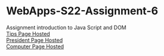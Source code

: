 # WebApps-S22-Assignment-6
Assignment introduction to Java Script and DOM<br/>
[Tips Page Hosted](https://44-563-web-apps-s22.github.io/webapps-s22-assignment-6-MaheshMickey/tips.html)<br/>
[President Page Hosted](https://44-563-web-apps-s22.github.io/webapps-s22-assignment-6-MaheshMickey/president.html)<br/>
[Computer Page Hosted](https://44-563-web-apps-s22.github.io/webapps-s22-assignment-6-MaheshMickey/computer.html)